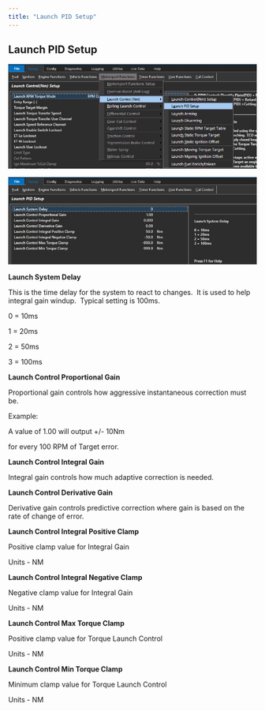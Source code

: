 ```yaml
---
title: "Launch PID Setup"
---
```


## Launch PID Setup


![Image](</img/Launch 21.jpg>)


![Image](</img/Launch 22.jpg>)


**Launch System Delay**

This is the time delay for the system to react to changes.&nbsp; It is used to help integral gain windup.&nbsp; Typical setting is 100ms.&nbsp; &nbsp;

&#48; = 10ms

&#49; = 20ms

&#50; = 50ms

&#51; = 100ms


**Launch Control Proportional Gain**

Proportional gain controls how aggressive instantaneous correction must be.&nbsp;

Example:

A value of 1.00 will output +/- 10Nm

for every 100 RPM of Target error.


**Launch Control Integral Gain**

Integral gain controls how much adaptive correction is needed.


**Launch Control Derivative Gain**

Derivative gain controls predictive correction where gain is based on the rate of change of error. &nbsp;


**Launch Control Integral Positive Clamp**

Positive clamp value for Integral Gain&nbsp;

Units - NM


**Launch Control Integral Negative Clamp**

Negative clamp value for Integral Gain&nbsp;

Units - NM


**Launch Control Max Torque Clamp**

Positive clamp value for Torque Launch Control&nbsp;

Units - NM


**Launch Control Min Torque Clamp**

Minimum clamp value for Torque Launch Control&nbsp;

Units - NM


